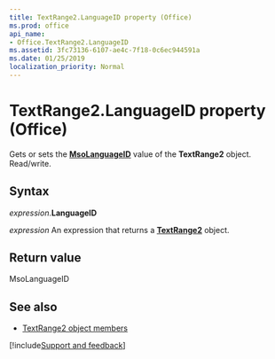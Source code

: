 ```yaml
---
title: TextRange2.LanguageID property (Office)
ms.prod: office
api_name:
- Office.TextRange2.LanguageID
ms.assetid: 3fc73136-6107-ae4c-7f18-0c6ec944591a
ms.date: 01/25/2019
localization_priority: Normal
---
```



# TextRange2.LanguageID property (Office)

Gets or sets the **[MsoLanguageID](office.msolanguageid.md)** value of the **TextRange2** object. Read/write.


## Syntax

_expression_.**LanguageID**

_expression_ An expression that returns a **[TextRange2](Office.TextRange2.md)** object.


## Return value

MsoLanguageID


## See also

- [TextRange2 object members](overview/Library-Reference/textrange2-members-office.md)



[!include[Support and feedback](~/includes/feedback-boilerplate.md)]